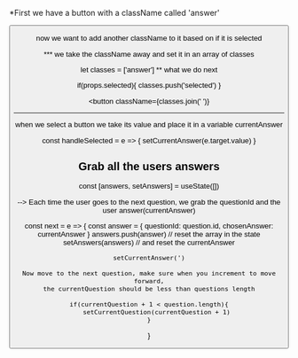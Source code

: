 *First we have a button with a className called 'answer'

<button className="answer">

now we want to add another className to it based on if it is selected

*** we take the className away and set it in an array of classes

let classes = ['answer']
** what we do next

if(props.selected){
    classes.push('selected')
}

<button className={classes.join(' ')}


----------------------------------------------------------------------
when we select a button we take its value and place it in a variable currentAnswer

const handleSelected = e => {
    setCurrentAnswer(e.target.value)
}






Grab all the users answers
--------------------------------
const [answers, setAnswers] = useState([])

--> Each time the user goes to the next question, we grab the questionId and the user answer(currentAnswer)

const next = e => {
    const answer = { questionId: question.id, chosenAnswer: currentAnswer }
    answers.push(answer)    // reset the array in the state 
    setAnswers(answers)     // and reset the currentAnswer

    setCurrentAnswer(')

    Now move to the next question, make sure when you increment to move forward,
    the currentQuestion should be less than questions length

    if(currentQuestion + 1 < question.length){
        setCurrentQuestion(currentQuestion + 1)
    }
}